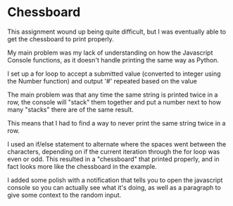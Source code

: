 # Chessboard

This assignment wound up being quite difficult, but I was eventually able to get the chessboard to print properly.

My main problem was my lack of understanding on how the Javascript Console functions, as it doesn't handle printing the same way as Python.

I set up a for loop to accept a submitted value (converted to integer using the Number function) and output '#' repeated based on the value

The main problem was that any time the same string is printed twice in a row, the console will "stack" them together and put a number next to how many "stacks" there are of the same result.

This means that I had to find a way to never print the same string twice in a row.

I used an if/else statement to alternate where the spaces went between the characters, depending on if the current iteration through the for loop was even or odd. This resulted in a "chessboard" that printed properly, and in fact looks more like the chessboard in the example.

I added some polish with a notification that tells you to open the javascript console so you can actually see what it's doing, as well as a paragraph to give some context to the random input. 
